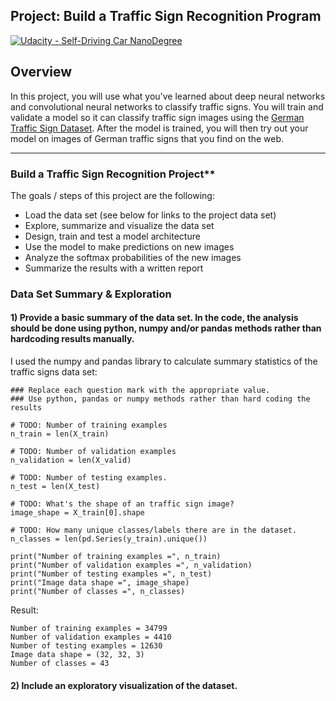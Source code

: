## Project: Build a Traffic Sign Recognition Program
[![Udacity - Self-Driving Car NanoDegree](https://s3.amazonaws.com/udacity-sdc/github/shield-carnd.svg)](http://www.udacity.com/drive)

Overview
---
In this project, you will use what you've learned about deep neural networks and convolutional neural networks to classify traffic signs. You will train and validate a model so it can classify traffic sign images using the [German Traffic Sign Dataset](http://benchmark.ini.rub.de/?section=gtsrb&subsection=dataset). After the model is trained, you will then try out your model on images of German traffic signs that you find on the web.

---

### Build a Traffic Sign Recognition Project**

The goals / steps of this project are the following:
* Load the data set (see below for links to the project data set)
* Explore, summarize and visualize the data set
* Design, train and test a model architecture
* Use the model to make predictions on new images
* Analyze the softmax probabilities of the new images
* Summarize the results with a written report


### Data Set Summary & Exploration

#### 1) Provide a basic summary of the data set. In the code, the analysis should be done using python, numpy and/or pandas methods rather than hardcoding results manually.

  I used the numpy and pandas library to calculate summary statistics of the traffic signs data set:

  ```
  ### Replace each question mark with the appropriate value. 
  ### Use python, pandas or numpy methods rather than hard coding the results

  # TODO: Number of training examples
  n_train = len(X_train)

  # TODO: Number of validation examples
  n_validation = len(X_valid)

  # TODO: Number of testing examples.
  n_test = len(X_test)

  # TODO: What's the shape of an traffic sign image?
  image_shape = X_train[0].shape

  # TODO: How many unique classes/labels there are in the dataset.
  n_classes = len(pd.Series(y_train).unique())

  print("Number of training examples =", n_train)
  print("Number of validation examples =", n_validation)
  print("Number of testing examples =", n_test)
  print("Image data shape =", image_shape)
  print("Number of classes =", n_classes)

  ```

  Result:
  ```
  Number of training examples = 34799
  Number of validation examples = 4410
  Number of testing examples = 12630
  Image data shape = (32, 32, 3)
  Number of classes = 43
  ```
#### 2) Include an exploratory visualization of the dataset.
